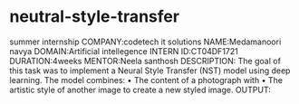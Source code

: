 # neutral-style-transfer
summer internship
COMPANY:codetech it solutions
NAME:Medamanoori navya
DOMAIN:Artificial intellegence
INTERN ID:CT04DF1721
DURATION:4weeks
MENTOR:Neela santhosh
DESCRIPTION:
The goal of this task was to implement a Neural Style Transfer (NST) model using deep learning. The model combines:
•	The content of a photograph with
•	The artistic style of another image to create a new styled image.
OUTPUT:

